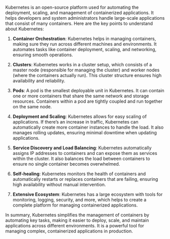 Kubernetes is an open-source platform used for automating the deployment, scaling, and management of containerized applications. It helps developers and system administrators handle large-scale applications that consist of many containers. Here are the key points to understand about Kubernetes:

1. **Container Orchestration**: Kubernetes helps in managing containers, making sure they run across different machines and environments. It automates tasks like container deployment, scaling, and networking, ensuring smooth operations.

2. **Clusters**: Kubernetes works in a cluster setup, which consists of a master node (responsible for managing the cluster) and worker nodes (where the containers actually run). This cluster structure ensures high availability and reliability.

3. **Pods**: A pod is the smallest deployable unit in Kubernetes. It can contain one or more containers that share the same network and storage resources. Containers within a pod are tightly coupled and run together on the same node.

4. **Deployment and Scaling**: Kubernetes allows for easy scaling of applications. If there’s an increase in traffic, Kubernetes can automatically create more container instances to handle the load. It also manages rolling updates, ensuring minimal downtime when updating applications.

5. **Service Discovery and Load Balancing**: Kubernetes automatically assigns IP addresses to containers and can expose them as services within the cluster. It also balances the load between containers to ensure no single container becomes overwhelmed.

6. **Self-healing**: Kubernetes monitors the health of containers and automatically restarts or replaces containers that are failing, ensuring high availability without manual intervention.

7. **Extensive Ecosystem**: Kubernetes has a large ecosystem with tools for monitoring, logging, security, and more, which helps to create a complete platform for managing containerized applications.

In summary, Kubernetes simplifies the management of containers by automating key tasks, making it easier to deploy, scale, and maintain applications across different environments. It is a powerful tool for managing complex, containerized applications in production.